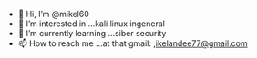 - 👋 Hi, I’m @mikel60
- 👀 I’m interested in ...kali linux ingeneral
- 🌱 I’m currently learning ...siber security
- 📫 How to reach me ...at that gmail: ,ikelandee77@gmail.com

<!---
mikel60/mikel60 is a ✨ special ✨ repository because its `README.md` (this file) appears on your GitHub profile.
You can click the Preview link to take a look at your changes.
--->
